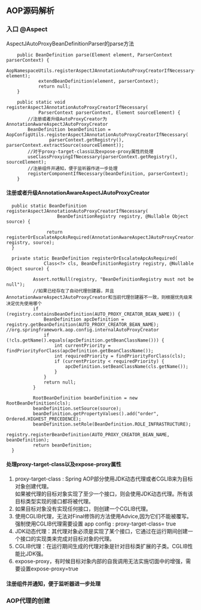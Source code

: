 ## AOP源码解析

### 入口 @Aspect
  AspectJAutoProxyBeanDefinitionParser的parse方法
```
    public BeanDefinition parse(Element element, ParserContext parserContext) {
            AopNamespaceUtils.registerAspectJAnnotationAutoProxyCreatorIfNecessary(parserContext, element);
            extendBeanDefinition(element, parserContext);
            return null;
    }
    
	public static void registerAspectJAnnotationAutoProxyCreatorIfNecessary(
			ParserContext parserContext, Element sourceElement) {
        //注册或者升级AutoProxyCreator为 AnnotationAwareAspectJAutoProxyCreator
		BeanDefinition beanDefinition = AopConfigUtils.registerAspectJAnnotationAutoProxyCreatorIfNecessary(
				parserContext.getRegistry(), parserContext.extractSource(sourceElement));
        //对于proxy-target-class以及expose-proxy属性的处理
		useClassProxyingIfNecessary(parserContext.getRegistry(), sourceElement);
		//注册组件并通知，便于监听器作进一步处理
		registerComponentIfNecessary(beanDefinition, parserContext);
	}
```
#### 注册或者升级AnnotationAwareAspectJAutoProxyCreator
  ```
    public static BeanDefinition registerAspectJAnnotationAutoProxyCreatorIfNecessary(
                     BeanDefinitionRegistry registry, @Nullable Object source) {
         
                 return registerOrEscalateApcAsRequired(AnnotationAwareAspectJAutoProxyCreator.class, registry, source);
    }
    
    private static BeanDefinition registerOrEscalateApcAsRequired(
    			Class<?> cls, BeanDefinitionRegistry registry, @Nullable Object source) {
    
    		Assert.notNull(registry, "BeanDefinitionRegistry must not be null");
            //如果已经存在了自动代理创建器，并且AnnotationAwareAspectJAutoProxyCreator和当前代理创建器不一致，则根据优先级来决定优先使用哪个
    		if (registry.containsBeanDefinition(AUTO_PROXY_CREATOR_BEAN_NAME)) {
    			BeanDefinition apcDefinition = registry.getBeanDefinition(AUTO_PROXY_CREATOR_BEAN_NAME); //org.springframework.aop.config.internalAutoProxyCreator
    			if (!cls.getName().equals(apcDefinition.getBeanClassName())) {
    				int currentPriority = findPriorityForClass(apcDefinition.getBeanClassName());
    				int requiredPriority = findPriorityForClass(cls);
    				if (currentPriority < requiredPriority) {
    					apcDefinition.setBeanClassName(cls.getName());
    				}
    			}
    			return null;
    		}
    
    		RootBeanDefinition beanDefinition = new RootBeanDefinition(cls);
    		beanDefinition.setSource(source);
    		beanDefinition.getPropertyValues().add("order", Ordered.HIGHEST_PRECEDENCE);
    		beanDefinition.setRole(BeanDefinition.ROLE_INFRASTRUCTURE);
    		registry.registerBeanDefinition(AUTO_PROXY_CREATOR_BEAN_NAME, beanDefinition);
    		return beanDefinition;
    }
  ```
  
 #### 处理proxy-target-class以及expose-proxy属性       
 1. proxy-target-class : Spring AOP部分使用JDK动态代理或者CGLIB来为目标对象创建代理。       
 如果被代理的目标对象实现了至少一个接口，则会使用JDK动态代理。所有该目标类型实现的接口都将被代理。     
 2. 如果目标对象没有实现任何接口，则创建一个CGLIB代理。        
 3. 使用CGLIB代理，无法对Final修饰的方法使用Advice,因为它们不能被覆写。强制使用CGLIB代理需要设置 app config : proxy-target-class= true     
 4. JDK动态代理：其代理对象必须是实现了某个接口，它通过在运行期间创建一个接口的实现类来完成对目标对象的代理。      
 5. CGLIB代理：在运行期间生成的代理对象是针对目标类扩展的子类。CGLIB性能比JDK强。       
 6. expose-proxy，有时候目标对象内部的自我调用无法实施切面中的增强，需要设置expose-proxy=true 
 #### 注册组件并通知，便于监听器进一步处理
### AOP代理的创建